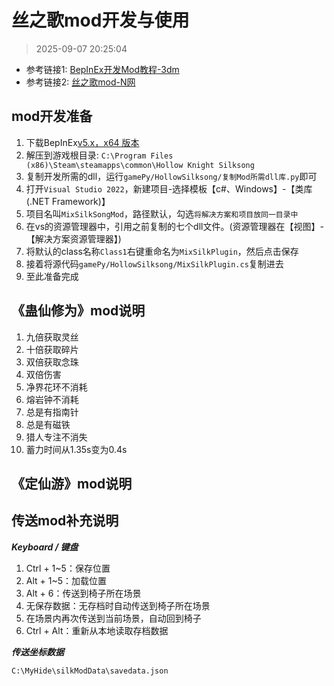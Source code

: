 # 丝之歌mod开发与使用

> 2025-09-07 20:25:04

* 参考链接1: [BepInEx开发Mod教程-3dm](https://mod.3dmgame.com/wiki/BepInEx)
* 参考链接2: [丝之歌mod-N网](https://www.nexusmods.com/games/hollowknightsilksong)

## mod开发准备

1. 下载BepInEx[v5.x，x64 版本](https://github.com/BepInEx/BepInEx/releases)
2. 解压到游戏根目录: `C:\Program Files (x86)\Steam\steamapps\common\Hollow Knight Silksong`
3. 复制开发所需的dll，运行`gamePy/HollowSilksong/复制Mod所需dll库.py`即可
4. 打开`Visual Studio 2022`，新建项目-选择模板【c#、Windows】-【类库(.NET Framework)】
5. 项目名叫`MixSilkSongMod`，路径默认，勾选`将解决方案和项目放同一目录中`
6. 在vs的资源管理器中，引用之前复制的七个dll文件。(资源管理器在【视图】-【解决方案资源管理器】)
7. 将默认的class名称`Class1`右键重命名为`MixSilkPlugin`，然后点击保存
8. 接着将源代码`gamePy/HollowSilksong/MixSilkPlugin.cs`复制进去
9. 至此准备完成

## 《蛊仙修为》mod说明

1. 九倍获取灵丝
2. 十倍获取碎片
3. 双倍获取念珠
4. 双倍伤害
5. 净界花环不消耗
6. 熔岩钟不消耗
7. 总是有指南针
8. 总是有磁铁
9. 猎人专注不消失
10. 蓄力时间从1.35s变为0.4s

## 《定仙游》mod说明

## 传送mod补充说明

***Keyboard / 键盘***

1. Ctrl + 1~5：保存位置
2. Alt + 1~5：加载位置
3. Alt + 6：传送到椅子所在场景
4. 无保存数据：无存档时自动传送到椅子所在场景
5. 在场景内再次传送到当前场景，自动回到椅子
6. Ctrl + Alt：重新从本地读取存档数据

***传送坐标数据***

```text
C:\MyHide\silkModData\savedata.json
```
